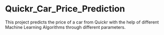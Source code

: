 # Quickr_Car_Price_Prediction
This project predicts the price of a car from Quickr with the help of different Machine Learning Algorithms through different parameters.
